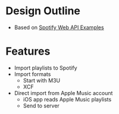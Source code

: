 # Design Outline

- Based on [Spotify Web API Examples](https://github.com/spotify/web-api-examples)

# Features

- Import playlists to Spotify
- Import formats
  - Start with M3U
  - XCF
- Direct import from Apple Music account
  - iOS app reads Apple Music playlists
  - Send to server


